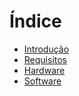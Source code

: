 # Índice

* [Introdução](README.md)
* [Requisitos](requisitos.md)
* [Hardware](/hardware.md)
* [Software](software.md)



